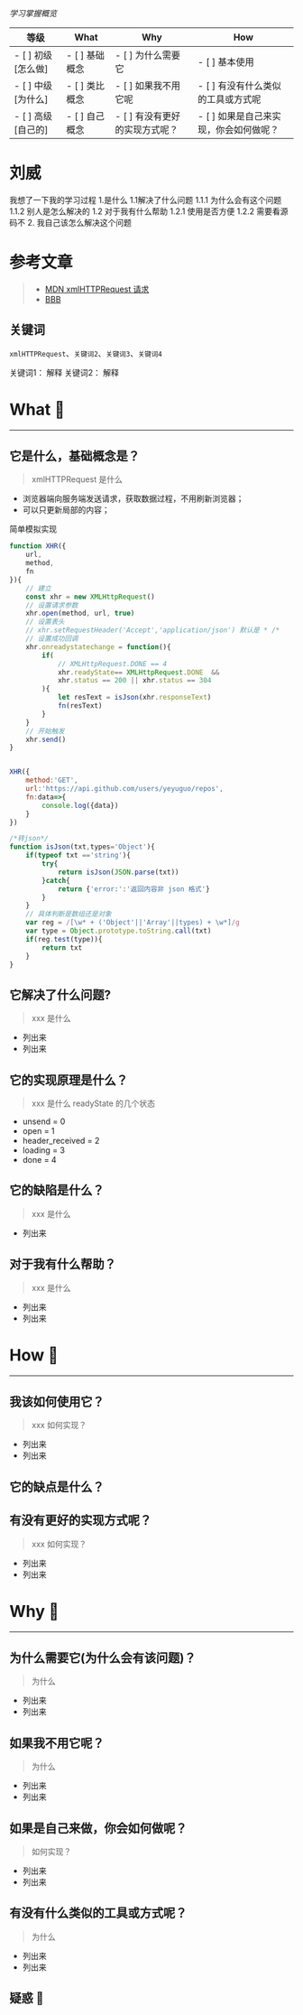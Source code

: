 *学习掌握概览*

等级 | What        | Why                   | How
---|---     | ---                   | ---
- [ ] 初级 [怎么做] | - [ ] 基础概念 | - [ ] 为什么需要它             | - [ ] 基本使用
- [ ] 中级 [为什么] | - [ ] 类比概念 | - [ ] 如果我不用它呢           | - [ ] 有没有什么类似的工具或方式呢
- [ ] 高级 [自己的] | - [ ] 自己概念 | - [ ] 有没有更好的实现方式呢？ | - [ ] 如果是自己来实现，你会如何做呢？

# 刘威
我想了一下我的学习过程
1.是什么
  1.1解决了什么问题
      1.1.1 为什么会有这个问题
      1.1.2 别人是怎么解决的
  1.2 对于我有什么帮助
       1.2.1 使用是否方便
       1.2.2 需要看源码不
2. 我自己该怎么解决这个问题

# 参考文章
> * [MDN xmlHTTPRequest 请求](https://developer.mozilla.org/zh-CN/docs/Web/API/XMLHttpRequest)
> * [BBB](www)

## 关键词
`xmlHTTPRequest`、`关键词2`、`关键词3`、`关键词4`

关键词1： 解释
关键词2： 解释

# What 🐎

---
## 它是什么，基础概念是？
> xmlHTTPRequest 是什么

* 浏览器端向服务端发送请求，获取数据过程，不用刷新浏览器；
* 可以只更新局部的内容；

简单模拟实现
```js
function XHR({
    url,
    method,
    fn
}){
    // 建立
    const xhr = new XMLHttpRequest()
    // 设置请求参数
    xhr.open(method, url, true)
    // 设置表头
    // xhr.setRequestHeader('Accept','application/json') 默认是 * /* 
    // 设置成功回调
    xhr.onreadystatechange = function(){
        if(
            // XMLHttpRequest.DONE == 4
            xhr.readyState== XMLHttpRequest.DONE  && 
            xhr.status == 200 || xhr.status == 304
        ){
            let resText = isJson(xhr.responseText)
            fn(resText)
        }
    }
    // 开始触发
    xhr.send()
}


XHR({
    method:'GET',
    url:'https://api.github.com/users/yeyuguo/repos',
    fn:data=>{
        console.log({data})
    }
})

/*转json*/
function isJson(txt,types='Object'){
    if(typeof txt =='string'){
        try{
            return isJson(JSON.parse(txt))
        }catch{
            return {'error:':'返回内容非 json 格式'}
        }
    }
    // 具体判断是数组还是对象
    var reg = /[\w* + ('Object'||'Array'||types) + \w*]/g
    var type = Object.prototype.toString.call(txt)
    if(reg.test(type)){
        return txt
    }
}
```

## 它解决了什么问题?

> xxx 是什么
* 列出来
* 列出来


## 它的实现原理是什么？

> xxx 是什么
readyState 的几个状态
* unsend = 0 
* open = 1
* header_received = 2
* loading = 3
* done = 4



## 它的缺陷是什么？

> xxx 是什么
* 列出来



## 对于我有什么帮助？
> xxx 是什么

* 列出来
* 列出来




# How 🔨

---
## 我该如何使用它？
> xxx 如何实现？

* 列出来
* 列出来


## 它的缺点是什么？


## 有没有更好的实现方式呢？
> xxx 如何实现？

* 列出来
* 列出来




# Why  🤔
---
## 为什么需要它(为什么会有该问题)？ 
> 为什么

* 列出来
* 列出来





## 如果我不用它呢？
> 为什么

* 列出来
* 列出来



## 如果是自己来做，你会如何做呢？
> 如何实现？

* 列出来
* 列出来



## 有没有什么类似的工具或方式呢？
> 为什么

* 列出来
* 列出来


## 疑惑 🤔





